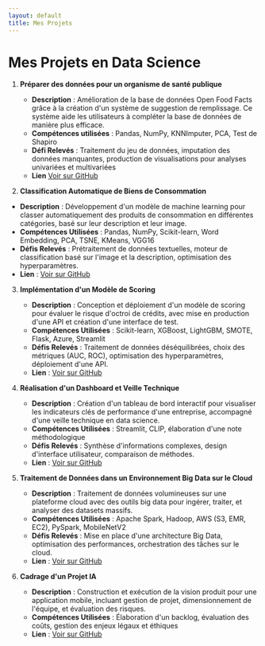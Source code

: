 ```yaml
---
layout: default
title: Mes Projets
---
```


# Mes Projets en Data Science

1. **Préparer des données pour un organisme de santé publique**
   - **Description** : Amélioration de la base de données Open Food Facts grâce à la création d'un système de suggestion de remplissage. Ce système aide les utilisateurs à compléter la base de données de manière plus efficace.
   - **Compétences utilisées** : Pandas, NumPy, KNNImputer, PCA, Test de Shapiro
   - **Défi Relevés** : Traitement du jeu de données, imputation des données manquantes, production de visualisations pour analyses univariées et multivariées
   - **Lien** [Voir sur GitHub](https://github.com/AnaisGll/OC-P3-Preparer-des-donnees-pour-un-organisme-de-sante-publique)

 2. **Classification Automatique de Biens de Consommation**
   - **Description** : Développement d'un modèle de machine learning pour classer automatiquement des produits de consommation en différentes catégories, basé sur leur description et leur image.
   - **Compétences Utilisées** : Pandas, NumPy, Scikit-learn, Word Embedding, PCA, TSNE, KMeans, VGG16
   - **Défis Relevés** : Prétraitement de données textuelles, moteur de classification basé sur l'image et la description, optimisation des hyperparamètres.
   - **Lien** : [Voir sur GitHub](https://github.com/AnaisGll/OC-P6-Classifier-automatiquement-des-biens-de-consommation)

3. **Implémentation d'un Modèle de Scoring**
   - **Description** : Conception et déploiement d'un modèle de scoring pour évaluer le risque d'octroi de crédits, avec mise en production d'une API et création d'une interface de test.
   - **Compétences Utilisées** : Scikit-learn, XGBoost, LightGBM, SMOTE, Flask, Azure, Streamlit
   - **Défis Relevés** : Traitement de données déséquilibrées, choix des métriques (AUC, ROC), optimisation des hyperparamètres, déploiement d'une API.
   - **Lien** : [Voir sur GitHub](https://github.com/AnaisGll/OC-P7-Implementer_un_modele_de_scoring)

4. **Réalisation d'un Dashboard et Veille Technique**
   - **Description** : Création d'un tableau de bord interactif pour visualiser les indicateurs clés de performance d'une entreprise, accompagné d'une veille technique en data science.
   - **Compétences Utilisées** : Streamlit, CLIP, élaboration d'une note méthodologique
   - **Défis Relevés** : Synthèse d'informations complexes, design d'interface utilisateur, comparaison de méthodes.
   - **Lien** : [Voir sur GitHub](https://github.com/AnaisGll/OC-P8-Realisez-un-dashboard-et-assurer-une-veille-technique)

5. **Traitement de Données dans un Environnement Big Data sur le Cloud**
   - **Description** : Traitement de données volumineuses sur une plateforme cloud avec des outils big data pour ingérer, traiter, et analyser des datasets massifs.
   - **Compétences Utilisées** : Apache Spark, Hadoop, AWS (S3, EMR, EC2), PySpark, MobileNetV2
   - **Défis Relevés** : Mise en place d'une architecture Big Data, optimisation des performances, orchestration des tâches sur le cloud.
   - **Lien** : [Voir sur GitHub](https://github.com/AnaisGll/OC-P9-Realisez-un-traitement-dans-un-environnement-big-data-sur-le-cloud)

6. **Cadrage d'un Projet IA**
   - **Description** : Construction et exécution de la vision produit pour une application mobile, incluant gestion de projet, dimensionnement de l'équipe, et évaluation des risques.
   - **Compétences Utilisées** : Élaboration d'un backlog, évaluation des coûts, gestion des enjeux légaux et éthiques
   - **Lien** : [Voir sur GitHub](https://github.com/AnaisGll/OC-P10-Realisez-le-cadrage-dun-projet-IA)
